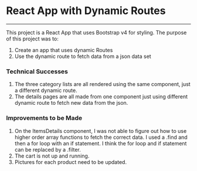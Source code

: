 # React App with Dynamic Routes #
----
This project is a React App that uses Bootstrap v4 for styling.  The purpose of this project was to:
1. Create an app that uses dynamic Routes
2. Use the dynamic route to fetch data from a json data set

### Technical Successes ###
1. The three category lists are all rendered using the same component, just a different dynamic route.
2. The details pages are all made from one component just using different dynamic route to fetch new data from the json.

### Improvements to be Made ###
1. On the ItemsDetails component, I was not able to figure out how to use higher order array functions to fetch the correct data.  I used a .find and then a for loop with an if statement.  I think the for loop and if statement can be replaced by a .filter.
2. The cart is not up and running.
3. Pictures for each product need to be updated.
